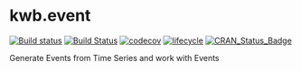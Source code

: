 # kwb.event

[![Build status](https://ci.appveyor.com/api/projects/status/6pixu5j1qd113wqa/branch/master?svg=true)](https://ci.appveyor.com/project/KWB-R/kwb-event/branch/master)
[![Build Status](https://travis-ci.org/KWB-R/kwb.event.svg?branch=master)](https://travis-ci.org/KWB-R/kwb.event)
[![codecov](https://codecov.io/github/KWB-R/kwb.event/branch/master/graphs/badge.svg)](https://codecov.io/github/KWB-R/kwb.event)
[![lifecycle](https://img.shields.io/badge/lifecycle-stable-brightgreen.svg)](https://www.tidyverse.org/lifecycle/#stable)
[![CRAN_Status_Badge](http://www.r-pkg.org/badges/version/kwb.event)](http://cran.r-project.org/package=kwb.event)


Generate Events from Time Series and work with Events
